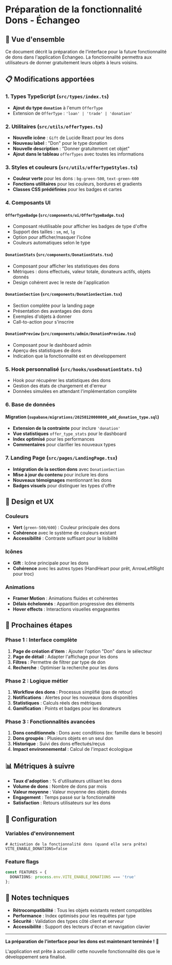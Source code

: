 # Préparation de la fonctionnalité Dons - Échangeo

## 🎯 Vue d'ensemble

Ce document décrit la préparation de l'interface pour la future fonctionnalité de dons dans l'application Échangeo. La fonctionnalité permettra aux utilisateurs de donner gratuitement leurs objets à leurs voisins.

## 📋 Modifications apportées

### 1. Types TypeScript (`src/types/index.ts`)

- **Ajout du type `donation`** à l'enum `OfferType`
- Extension de `OfferType` : `'loan' | 'trade' | 'donation'`

### 2. Utilitaires (`src/utils/offerTypes.ts`)

- **Nouvelle icône** : `Gift` de Lucide React pour les dons
- **Nouveau label** : "Don" pour le type donation
- **Nouvelle description** : "Donner gratuitement cet objet"
- **Ajout dans le tableau** `offerTypes` avec toutes les informations

### 3. Styles et couleurs (`src/utils/offerTypeStyles.ts`)

- **Couleur verte** pour les dons : `bg-green-500`, `text-green-600`
- **Fonctions utilitaires** pour les couleurs, bordures et gradients
- **Classes CSS prédéfinies** pour les badges et cartes

### 4. Composants UI

#### `OfferTypeBadge` (`src/components/ui/OfferTypeBadge.tsx`)
- Composant réutilisable pour afficher les badges de type d'offre
- Support des tailles : `sm`, `md`, `lg`
- Option pour afficher/masquer l'icône
- Couleurs automatiques selon le type

#### `DonationStats` (`src/components/DonationStats.tsx`)
- Composant pour afficher les statistiques des dons
- Métriques : dons effectués, valeur totale, donateurs actifs, objets donnés
- Design cohérent avec le reste de l'application

#### `DonationSection` (`src/components/DonationSection.tsx`)
- Section complète pour la landing page
- Présentation des avantages des dons
- Exemples d'objets à donner
- Call-to-action pour s'inscrire

#### `DonationPreview` (`src/components/admin/DonationPreview.tsx`)
- Composant pour le dashboard admin
- Aperçu des statistiques de dons
- Indication que la fonctionnalité est en développement

### 5. Hook personnalisé (`src/hooks/useDonationStats.ts`)

- Hook pour récupérer les statistiques des dons
- Gestion des états de chargement et d'erreur
- Données simulées en attendant l'implémentation complète

### 6. Base de données

#### Migration (`supabase/migrations/20250120000000_add_donation_type.sql`)
- **Extension de la contrainte** pour inclure `'donation'`
- **Vue statistiques** `offer_type_stats` pour le dashboard
- **Index optimisé** pour les performances
- **Commentaires** pour clarifier les nouveaux types

### 7. Landing Page (`src/pages/LandingPage.tsx`)

- **Intégration de la section dons** avec `DonationSection`
- **Mise à jour du contenu** pour inclure les dons
- **Nouveaux témoignages** mentionnant les dons
- **Badges visuels** pour distinguer les types d'offre

## 🎨 Design et UX

### Couleurs
- **Vert** (`green-500/600`) : Couleur principale des dons
- **Cohérence** avec le système de couleurs existant
- **Accessibilité** : Contraste suffisant pour la lisibilité

### Icônes
- **Gift** : Icône principale pour les dons
- **Cohérence** avec les autres types (HandHeart pour prêt, ArrowLeftRight pour troc)

### Animations
- **Framer Motion** : Animations fluides et cohérentes
- **Délais échelonnés** : Apparition progressive des éléments
- **Hover effects** : Interactions visuelles engageantes

## 🚀 Prochaines étapes

### Phase 1 : Interface complète
1. **Page de création d'item** : Ajouter l'option "Don" dans le sélecteur
2. **Page de détail** : Adapter l'affichage pour les dons
3. **Filtres** : Permettre de filtrer par type de don
4. **Recherche** : Optimiser la recherche pour les dons

### Phase 2 : Logique métier
1. **Workflow des dons** : Processus simplifié (pas de retour)
2. **Notifications** : Alertes pour les nouveaux dons disponibles
3. **Statistiques** : Calculs réels des métriques
4. **Gamification** : Points et badges pour les donateurs

### Phase 3 : Fonctionnalités avancées
1. **Dons conditionnels** : Dons avec conditions (ex: famille dans le besoin)
2. **Dons groupés** : Plusieurs objets en un seul don
3. **Historique** : Suivi des dons effectués/reçus
4. **Impact environnemental** : Calcul de l'impact écologique

## 📊 Métriques à suivre

- **Taux d'adoption** : % d'utilisateurs utilisant les dons
- **Volume de dons** : Nombre de dons par mois
- **Valeur moyenne** : Valeur moyenne des objets donnés
- **Engagement** : Temps passé sur la fonctionnalité
- **Satisfaction** : Retours utilisateurs sur les dons

## 🔧 Configuration

### Variables d'environnement
```env
# Activation de la fonctionnalité dons (quand elle sera prête)
VITE_ENABLE_DONATIONS=false
```

### Feature flags
```typescript
const FEATURES = {
  DONATIONS: process.env.VITE_ENABLE_DONATIONS === 'true'
};
```

## 📝 Notes techniques

- **Rétrocompatibilité** : Tous les objets existants restent compatibles
- **Performance** : Index optimisés pour les requêtes par type
- **Sécurité** : Validation des types côté client et serveur
- **Accessibilité** : Support des lecteurs d'écran et navigation clavier

---

**La préparation de l'interface pour les dons est maintenant terminée !** 🎉

L'application est prête à accueillir cette nouvelle fonctionnalité dès que le développement sera finalisé.
